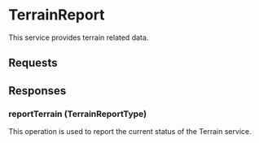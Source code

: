 # TerrainReport
This service provides terrain related data.

## Requests

## Responses
### reportTerrain (TerrainReportType)
This operation is used to report the current status of the Terrain service.
